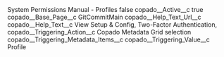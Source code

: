 <?xml version="1.0" encoding="UTF-8"?>
<CustomMetadata xmlns="http://soap.sforce.com/2006/04/metadata" xmlns:xsi="http://www.w3.org/2001/XMLSchema-instance" xmlns:xsd="http://www.w3.org/2001/XMLSchema">
    <label>System Permissions Manual - Profiles</label>
    <protected>false</protected>
    <values>
        <field>copado__Active__c</field>
        <value xsi:type="xsd:boolean">true</value>
    </values>
    <values>
        <field>copado__Base_Page__c</field>
        <value xsi:type="xsd:string">GitCommitMain</value>
    </values>
    <values>
        <field>copado__Help_Text_Url__c</field>
        <value xsi:nil="true"/>
    </values>
    <values>
        <field>copado__Help_Text__c</field>
        <value xsi:type="xsd:string">View Setup &amp; Config, Two-Factor Authentication,</value>
    </values>
    <values>
        <field>copado__Triggering_Action__c</field>
        <value xsi:type="xsd:string">Copado Metadata Grid selection</value>
    </values>
    <values>
        <field>copado__Triggering_Metadata_Items__c</field>
        <value xsi:nil="true"/>
    </values>
    <values>
        <field>copado__Triggering_Value__c</field>
        <value xsi:type="xsd:string">Profile</value>
    </values>
</CustomMetadata>
